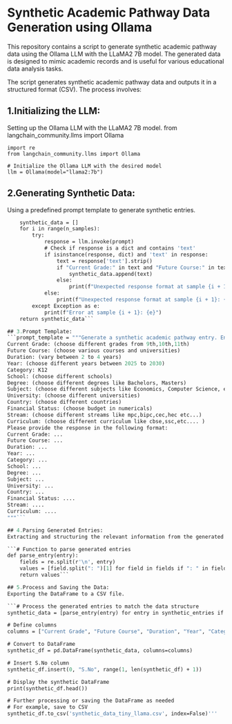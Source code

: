 # Synthetic Academic Pathway Data Generation using Ollama
This repository contains a script to generate synthetic academic pathway data using the Ollama LLM with the LLaMA2 7B model. The generated data is designed to mimic academic records and is useful for various educational data analysis tasks.

The script generates synthetic academic pathway data and outputs it in a structured format (CSV). The process involves:

## 1.Initializing the LLM:
Setting up the Ollama LLM with the LLaMA2 7B model. from langchain_community.llms import Ollama

```import pandas as pd
import re
from langchain_community.llms import Ollama

# Initialize the Ollama LLM with the desired model
llm = Ollama(model="llama2:7b")
```

## 2.Generating Synthetic Data:
Using a predefined prompt template to generate synthetic entries.

```def generate_synthetic_data(prompt, n_samples=20):
    synthetic_data = []
    for i in range(n_samples):
        try:
            response = llm.invoke(prompt)
            # Check if response is a dict and contains 'text'
            if isinstance(response, dict) and 'text' in response:
                text = response['text'].strip()
                if "Current Grade:" in text and "Future Course:" in text:
                    synthetic_data.append(text)
                else:
                    print(f"Unexpected response format at sample {i + 1}: {text}")
            else:
                print(f"Unexpected response format at sample {i + 1}: {response}")
        except Exception as e:
            print(f"Error at sample {i + 1}: {e}")
    return synthetic_data```

## 3.Prompt Template:
```prompt_template = """Generate a synthetic academic pathway entry. Ensure each entry is unique:
Current Grade: (choose different grades from 9th,10th,11th)
Future Course: (choose various courses and universities)
Duration: (vary between 2 to 4 years)
Year: (choose different years between 2025 to 2030)
Category: K12
School: (choose different schools)
Degree: (choose different degrees like Bachelors, Masters)
Subject: (choose different subjects like Economics, Computer Science, etc.)
University: (choose different universities)
Country: (choose different countries)
Financial Status: (choose budget in numericals)
Stream: (choose different streams like mpc,bipc,cec,hec etc...)
Curriculum: (choose different curriculum like cbse,ssc,etc.... )
Please provide the response in the following format:
Current Grade: ...
Future Course: ...
Duration: ...
Year: ...
Category: ...
School: ...
Degree: ...
Subject: ...
University: ...
Country: ...
Financial Status: ....
Stream: ....
Curriculum: ....
"""```

## 4.Parsing Generated Entries:
Extracting and structuring the relevant information from the generated entries.

```# Function to parse generated entries
def parse_entry(entry):
    fields = re.split(r'\n', entry)
    values = [field.split(": ")[1] for field in fields if ": " in field]
    return values```

## 5.Process and Saving the Data:
Exporting the DataFrame to a CSV file.

```# Process the generated entries to match the data structure
synthetic_data = [parse_entry(entry) for entry in synthetic_entries if parse_entry(entry)]

# Define columns
columns = ["Current Grade", "Future Course", "Duration", "Year", "Category", "Degree", "Subject", "University", "Country"]

# Convert to DataFrame
synthetic_df = pd.DataFrame(synthetic_data, columns=columns)

# Insert S.No column
synthetic_df.insert(0, "S.No", range(1, len(synthetic_df) + 1))

# Display the synthetic DataFrame
print(synthetic_df.head())

# Further processing or saving the DataFrame as needed
# For example, save to CSV
synthetic_df.to_csv('synthetic_data_tiny_llama.csv', index=False)'''
